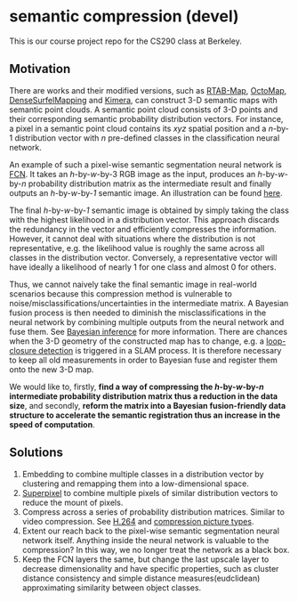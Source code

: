 # semantic compression (devel)

This is our course project repo for the CS290 class at Berkeley.

## Motivation

There are works and their modified versions, such as [RTAB-Map](https://github.com/introlab/rtabmap), [OctoMap](https://github.com/OctoMap/octomap), [DenseSurfelMapping](https://github.com/HKUST-Aerial-Robotics/DenseSurfelMapping) and [Kimera](https://github.com/MIT-SPARK/Kimera), can construct 3-D semantic maps with semantic point clouds. A semantic point cloud consists of 3-D points and their corresponding semantic probability distribution vectors. For instance, a pixel in a semantic point cloud contains its *xyz* spatial position and a *n*-by-1 distribution vector with *n* pre-defined classes in the classification neural network.

An example of such a pixel-wise semantic segmentation neural network is [FCN](https://github.com/wkentaro/pytorch-fcn). It takes an *h*-by-*w*-by-3 RGB image as the input, produces an *h*-by-*w*-by-*n* probability distribution matrix as the intermediate result and finally outputs an *h*-by-*w*-by-*1* semantic image. An illustration can be found [here](https://youtu.be/UdZnhZrM2vQ?t=109).

The final *h*-by-*w*-by-*1* semantic image is obtained by simply taking the class with the highest likelihood in a distribution vector. This approach discards the redundancy in the vector and efficiently compresses the information. However, it cannot deal with situations where the distribution is not representative, e.g. the likelihood value is roughly the same across all classes in the distribution vector. Conversely, a representative vector will have ideally a likelihood of nearly 1 for one class and almost 0 for others.

Thus, we cannot naively take the final semantic image in real-world scenarios because this compression method is vulnerable to noise/misclassifications/uncertainties in the intermediate matrix. A Bayesian fusion process is then needed to diminish the misclassifications in the neural network by combining multiple outputs from the neural network and fuse them. See [Bayesian inference](https://en.wikipedia.org/wiki/Bayesian_inference) for more information. There are chances when the 3-D geometry of the constructed map has to change, e.g. a [loop-closure detection](https://youtu.be/g_wN0Nt0VAU?t=23) is triggered in a SLAM process. It is therefore necessary to keep all old measurements in order to Bayesian fuse and register them onto the new 3-D map.

We would like to, firstly, **find a way of compressing the *h*-by-*w*-by-*n* intermediate probability distribution matrix thus a reduction in the data size**, and secondly, **reform the matrix into a Bayesian fusion-friendly data structure to accelerate the semantic registration thus an increase in the speed of computation**.

## Solutions

1. Embedding to combine multiple classes in a distribution vector by clustering and remapping them into a low-dimensional space.
2. [Superpixel](https://medium.com/@darshita1405/superpixels-and-slic-6b2d8a6e4f08) to combine multiple pixels of similar distribution vectors to reduce the mount of pixels.
3. Compress across a series of probability distribution matrices. Similar to video compression. See [H.264](https://en.wikipedia.org/wiki/Advanced_Video_Coding) and [compression picture types](https://en.wikipedia.org/wiki/Video_compression_picture_types#Bi-directional_predicted_frames/slices_(B-frames/slices)).
4. Extent our reach back to the pixel-wise semantic segmentation neural network itself. Anything inside the neural network is valuable to the compression? In this way, we no longer treat the network as a black box. 
5. Keep the FCN layers the same, but change the last upscale layer to decrease dimensionality and have specific properties, such as cluster distance consistency and simple distance measures(eudclidean) approximating similarity between object classes.

